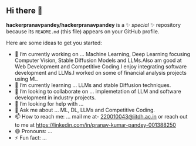 ## Hi there 👋


**hackerpranavpandey/hackerpranavpandey** is a ✨ _special_ ✨ repository because its `README.md` (this file) appears on your GitHub profile.

Here are some ideas to get you started:

- 🔭 I’m currently working on ... Machine Learning, Deep Learning focusing Computer Vision, Stable Diffusion Models and LLMs.Also am good at Web Development and Competitive Coding.I enjoy integrating software development and LLMs.I worked on some of financial analysis projects using ML.
- 🌱 I’m currently learning ... LLMs and stable Diffusion techniques.
- 👯 I’m looking to collaborate on ...  implemetation of LLM and software development in industry projects.
- 🤔 I’m looking for help with ...
- 💬 Ask me about ... ML, DL, LLMs and Competitive Coding.
- 📫 How to reach me: ... mail me at- 220010043@iitdh.ac.in or reach out to me at https://linkedin.com/in/pranav-kumar-pandey-001388250 
- 😄 Pronouns: ...
- ⚡ Fun fact: ...

